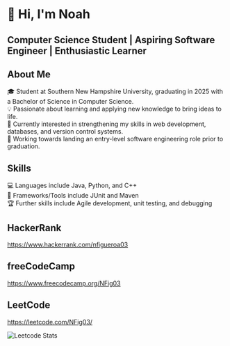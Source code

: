 # 👋 Hi, I'm Noah

## Computer Science Student | Aspiring Software Engineer | Enthusiastic Learner

## About Me

🎓 Student at Southern New Hampshire University, graduating in 2025 with a Bachelor of Science in Computer Science.  
💡 Passionate about learning and applying new knowledge to bring ideas to life.  
🔎 Currently interested in strengthening my skills in web development, databases, and version control systems.  
🚀 Working towards landing an entry-level software engineering role prior to graduation.    

## Skills

💻 Languages include Java, Python, and C++   
🔧 Frameworks/Tools include JUnit and Maven   
🏆 Further skills include Agile development, unit testing, and debugging   

## HackerRank
https://www.hackerrank.com/nfigueroa03

## freeCodeCamp
https://www.freecodecamp.org/NFig03

## LeetCode
https://leetcode.com/NFig03/  

![Leetcode Stats](https://leetcard.jacoblin.cool/NFig03?theme=dark&font=JetBrains%20Mono)


